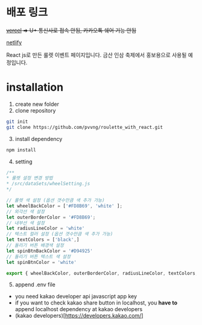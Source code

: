 # 배포 링크

~~[vercel](#) => U+ 통신사로 접속 안됨, 카카오톡 쉐어 기능 안됨~~

[netlify](https://geumsan-ginseng42.netlify.app/)

React js로 만든 룰렛 이벤트 페이지입니다.
금산 인삼 축제에서 홍보용으로 사용될 예정입니다.

# installation
1. create new folder
2. clone repository
``` bash
git init
git clone https://github.com/pvvng/roulette_with_react.git
```
3. install dependency
``` bash
npm install
```
4. setting
```javascript
/**
* 룰렛 설정 변경 방법
* /src/dataSets/wheelSetting.js
*/

// 룰렛 색 설정 (옵션 갯수만큼 색 추가 가능)
let wheelBackColor = ['#FD8B69', 'white' ];
// 외각선 색 설정
let outerBorderColor = '#FD8B69';
// 내부선 색 설정
let radiusLineColor = 'white'
// 텍스트 컬러 설정 (옵션 갯수만큼 색 추가 가능)
let textColors = ['black',]
// 돌리기 버튼 배경색 설정
let spinBtnBackColor = '#D94925'
// 돌리기 버튼 텍스트 색 설정
let spinBtnColor = 'white'

export { wheelBackColor, outerBorderColor, radiusLineColor, textColors, spinBtnBackColor, spinBtnColor }
```
5. append .env file
  - you need kakao developer api javascript app key
  - if you want to check kakao share button in localhost, you **have to** append localhost dependency at kakao developers
  - (kakao developers)[https://developers.kakao.com/]
